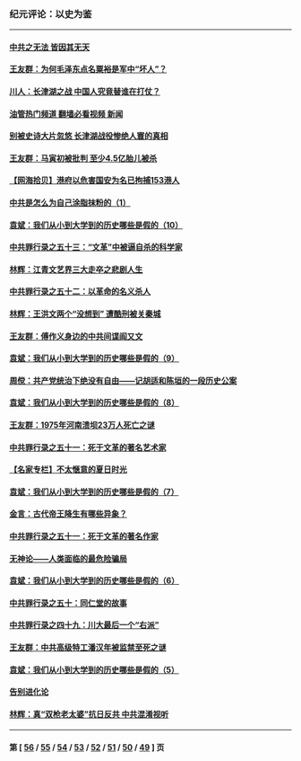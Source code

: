 ### 纪元评论：以史为鉴
---
#### [中共之无法 皆因其无天](../../pages/nsc1028/n13281088.md?10050330) 
#### [王友群：为何毛泽东点名粟裕是军中“坏人”？](../../pages/nsc1028/n13279118.md?10050330) 
#### [川人：长津湖之战 中国人究竟替谁在打仗？](../../pages/nsc1028/n13279096.md?10050330) 
#### [油管热门频道 翻墙必看视频 新闻](ok?10050330)
#### [别被史诗大片忽悠 长津湖战役惨绝人寰的真相](../../pages/nsc1028/n13279023.md?10050330) 
#### [王友群：马寅初被批判 至少4.5亿胎儿被杀](../../pages/nsc1028/n13260313.md?10050330) 
#### [【网海拾贝】港府以危害国安为名已拘捕153港人](../../pages/nsc1028/n13257369.md?10050330) 
#### [中共是怎么为自己涂脂抹粉的（1）](../../pages/nsc1028/n13257311.md?10050330) 
#### [袁斌：我们从小到大学到的历史哪些是假的（10）](../../pages/nsc1028/n13252177.md?10050330) 
#### [中共罪行录之五十三：“文革”中被逼自杀的科学家](../../pages/nsc1028/n13249512.md?10050330) 
#### [林辉：江青文艺界三大走卒之悲剧人生](../../pages/nsc1028/n13248164.md?10050330) 
#### [中共罪行录之五十二：以革命的名义杀人](../../pages/nsc1028/n13247326.md?10050330) 
#### [林辉：王洪文两个“没想到” 遭酷刑被关秦城](../../pages/nsc1028/n13244136.md?10050330) 
#### [王友群：傅作义身边的中共间谍阎又文](../../pages/nsc1028/n13244038.md?10050330) 
#### [袁斌：我们从小到大学到的历史哪些是假的（9）](../../pages/nsc1028/n13243175.md?10050330) 
#### [周傥：共产党统治下绝没有自由——记胡适和陈垣的一段历史公案](../../pages/nsc1028/n13238349.md?10050330) 
#### [袁斌：我们从小到大学到的历史哪些是假的（8）](../../pages/nsc1028/n13238181.md?10050330) 
#### [王友群：1975年河南溃坝23万人死亡之谜](../../pages/nsc1028/n13231576.md?10050330) 
#### [中共罪行录之五十一：死于文革的著名艺术家](../../pages/nsc1028/n13229461.md?10050330) 
#### [【名家专栏】不太惬意的夏日时光](../../pages/nsc1028/n13226398.md?10050330) 
#### [袁斌：我们从小到大学到的历史哪些是假的（7）](../../pages/nsc1028/n13227610.md?10050330) 
#### [金言：古代帝王降生有哪些异象？](../../pages/nsc1028/n13226435.md?10050330) 
#### [中共罪行录之五十一：死于文革的著名作家](../../pages/nsc1028/n13225932.md?10050330) 
#### [无神论——人类面临的最危险骗局](../../pages/nsc1028/n13196137.md?10050330) 
#### [袁斌：我们从小到大学到的历史哪些是假的（6）](../../pages/nsc1028/n13221126.md?10050330) 
#### [中共罪行录之五十：同仁堂的故事](../../pages/nsc1028/n13218798.md?10050330) 
#### [中共罪行录之四十九：川大最后一个“右派”](../../pages/nsc1028/n13216206.md?10050330) 
#### [王友群：中共高级特工潘汉年被监禁至死之谜](../../pages/nsc1028/n13210760.md?10050330) 
#### [袁斌：我们从小到大学到的历史哪些是假的（5）](../../pages/nsc1028/n13209835.md?10050330) 
#### [告别进化论](../../pages/nsc1028/n13196066.md?10050330) 
#### [林辉：真“双枪老太婆”抗日反共 中共混淆视听](../../pages/nsc1028/n13208826.md?10050330) 

---
#### 第 [ [56](./56.md?10050330) / [55](./55.md?10050330) / [54](./54.md?10050330) / [53](./53.md?10050330) / [52](./52.md?10050330) / [51](./51.md?10050330) / [50](./50.md?10050330) / [49](./49.md?10050330) ] 页
